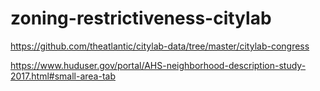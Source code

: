 # zoning-restrictiveness-citylab

https://github.com/theatlantic/citylab-data/tree/master/citylab-congress

https://www.huduser.gov/portal/AHS-neighborhood-description-study-2017.html#small-area-tab

